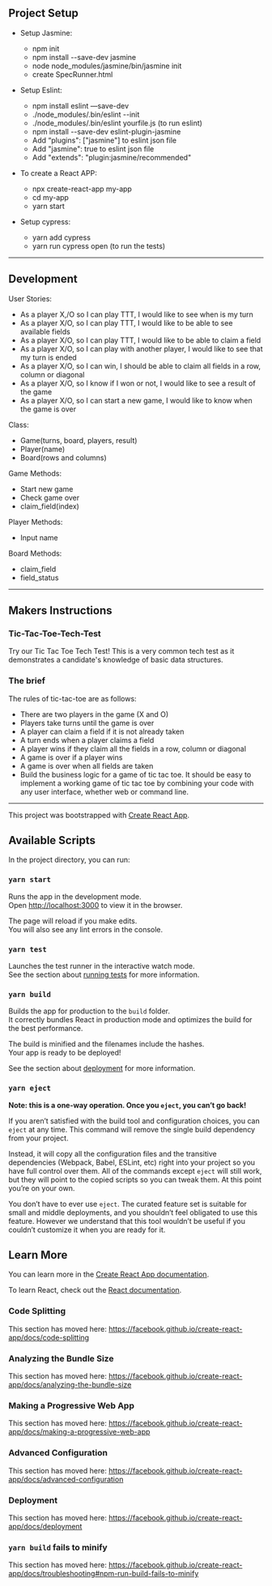 ## Project Setup

- Setup Jasmine:
  - npm init
  - npm install --save-dev jasmine
  - node node_modules/jasmine/bin/jasmine init
  - create SpecRunner.html  

- Setup Eslint:
  - npm install eslint  —save-dev
  - ./node_modules/.bin/eslint --init
  - ./node_modules/.bin/eslint yourfile.js (to run eslint)
  - npm install --save-dev eslint-plugin-jasmine
  - Add “plugins": ["jasmine"] to eslint json file
  - Add "jasmine": true to eslint json file
  - Add "extends": "plugin:jasmine/recommended"

- To create a React APP:
  - npx create-react-app my-app
  - cd my-app
  - yarn start

- Setup cypress:
  - yarn add cypress
  - yarn run cypress open (to run the tests)

---------
## Development
User Stories:

- As a player X,/O so I can play TTT, I would like to see when is my turn
- As a player X/O, so I can play TTT, I would like to be able to see available fields
- As a player X/O, so I can play TTT, I would like to be able to claim a field
- As a player X/O, so I can play with another player, I would like to see that my turn is ended
- As a player X/O, so I can win, I should be able to claim all fields in a row, column or diagonal
- As a player X/O, so I know if I won or not, I would like to see a result of the game
- As a player X/O, so I can start a new game, I would like to know when the game is over

Class:
- Game(turns, board, players, result)
- Player(name)
- Board(rows and columns)

Game Methods:
- Start new game
- Check game over
- claim_field(index)

Player Methods:
- Input name

Board Methods:
- claim_field
- field_status

---------
## Makers Instructions

### Tic-Tac-Toe-Tech-Test

Try our Tic Tac Toe Tech Test!
This is a very common tech test as it demonstrates a candidate's knowledge of basic data structures.

### The brief
The rules of tic-tac-toe are as follows:

* There are two players in the game (X and O)
* Players take turns until the game is over
* A player can claim a field if it is not already taken
* A turn ends when a player claims a field
* A player wins if they claim all the fields in a row, column or diagonal
* A game is over if a player wins
* A game is over when all fields are taken
* Build the business logic for a game of tic tac toe. It should be easy to implement a working game of tic tac toe by combining your code with any user interface, whether web or command line.

---------

This project was bootstrapped with [Create React App](https://github.com/facebook/create-react-app).

## Available Scripts

In the project directory, you can run:

### `yarn start`

Runs the app in the development mode.<br />
Open [http://localhost:3000](http://localhost:3000) to view it in the browser.

The page will reload if you make edits.<br />
You will also see any lint errors in the console.

### `yarn test`

Launches the test runner in the interactive watch mode.<br />
See the section about [running tests](https://facebook.github.io/create-react-app/docs/running-tests) for more information.

### `yarn build`

Builds the app for production to the `build` folder.<br />
It correctly bundles React in production mode and optimizes the build for the best performance.

The build is minified and the filenames include the hashes.<br />
Your app is ready to be deployed!

See the section about [deployment](https://facebook.github.io/create-react-app/docs/deployment) for more information.

### `yarn eject`

**Note: this is a one-way operation. Once you `eject`, you can’t go back!**

If you aren’t satisfied with the build tool and configuration choices, you can `eject` at any time. This command will remove the single build dependency from your project.

Instead, it will copy all the configuration files and the transitive dependencies (Webpack, Babel, ESLint, etc) right into your project so you have full control over them. All of the commands except `eject` will still work, but they will point to the copied scripts so you can tweak them. At this point you’re on your own.

You don’t have to ever use `eject`. The curated feature set is suitable for small and middle deployments, and you shouldn’t feel obligated to use this feature. However we understand that this tool wouldn’t be useful if you couldn’t customize it when you are ready for it.

## Learn More

You can learn more in the [Create React App documentation](https://facebook.github.io/create-react-app/docs/getting-started).

To learn React, check out the [React documentation](https://reactjs.org/).

### Code Splitting

This section has moved here: https://facebook.github.io/create-react-app/docs/code-splitting

### Analyzing the Bundle Size

This section has moved here: https://facebook.github.io/create-react-app/docs/analyzing-the-bundle-size

### Making a Progressive Web App

This section has moved here: https://facebook.github.io/create-react-app/docs/making-a-progressive-web-app

### Advanced Configuration

This section has moved here: https://facebook.github.io/create-react-app/docs/advanced-configuration

### Deployment

This section has moved here: https://facebook.github.io/create-react-app/docs/deployment

### `yarn build` fails to minify

This section has moved here: https://facebook.github.io/create-react-app/docs/troubleshooting#npm-run-build-fails-to-minify
